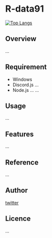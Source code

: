# R-data91

[![Top Langs](https://github-readme-stats.vercel.app/api/top-langs/?username=R-data91&theme=dark)](https://github.com/anuraghazra/github-readme-stats)

## Overview
...

## Requirement

- Windows
- Discord.js ...
- Node.js ...
...

## Usage
...

## Features
...

## Reference
...

## Author

[twitter](https://twitter.com/)

## Licence
...
